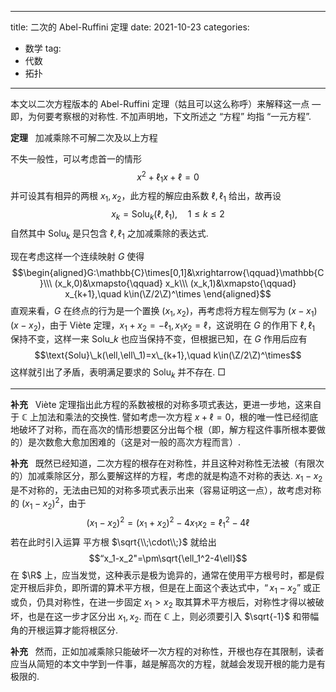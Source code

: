 
---
title: 二次的 Abel-Ruffini 定理
date: 2021-10-23
categories:
  - 数学
tag:
  - 代数
  - 拓扑
---

本文以二次方程版本的 Abel-Ruffini 定理（姑且可以这么称呼）来解释这一点 $—$ 即，为何要考察根的对称性. 不加声明地，下文所述之 “方程” 均指 “一元方程”.

**定理** &nbsp; 加减乘除不可解二次及以上方程

不失一般性，可以考虑首一的情形 $$x^2+\ell_1x+\ell=0$$ 并可设其有相异的两根 $x_1,x_2$，此方程的解应由系数 $\ell,\ell_1$ 给出，故再设
$$x_k=\text{Solu}_k(\ell,\ell_1),\quad 1\le k\le2$$ 自然其中 $\text{Solu}_k$ 是只包含 $\ell,\ell_1$ 之加减乘除的表达式.

现在考虑这样一个连续映射 $G$ 使得
$$\begin{aligned}G:\mathbb{C}\times[0,1]&\xrightarrow{\qquad}\mathbb{C}\\\ (x_k,0)&\xmapsto{\qquad} x_k\\\ (x_k,1)&\xmapsto{\qquad} x_{k+1},\quad k\in(\Z/2\Z)^\times \end{aligned}$$ 直观来看，$G$ 在终点的行为是一个置换 $(x_1,x_2)$，再考虑将方程左侧写为 $(x-x_1)(x-x_2)$，由于 Viète 定理，$x_1+x_2=-\ell_1,x_1x_2=\ell$，这说明在 $G$ 的作用下 $\ell,\ell_1$ 保持不变，这样一来 $\text{Solu}\_k$ 也应当保持不变，但根据已知，在 $G$ 作用后应有
$$\text{Solu}\_k(\ell,\ell\_1)=x\_{k+1},\quad k\in(\Z/2\Z)^\times$$ 这样就引出了矛盾，表明满足要求的 $\text{Solu}_k$ 并不存在. $\Box$ 

---
**补充** &nbsp; Viète 定理指出此方程的系数被根的对称多项式表达，更进一步地，这来自于 $\mathbb{C}$ 上加法和乘法的交换性. 譬如考虑一次方程 $x+\ell=0$，根的唯一性已经彻底地破坏了对称，而在高次的情形想要区分出每个根（即，解方程这件事所根本要做的）是次数愈大愈加困难的（这是对一般的高次方程而言）.

**补充** &nbsp; 既然已经知道，二次方程的根存在对称性，并且这种对称性无法被（有限次的）加减乘除区分，那么要解这样的方程，考虑的就是构造不对称的表达. $x_1-x_2$ 是不对称的，无法由已知的对称多项式表示出来（容易证明这一点），故考虑对称的 $(x_1-x_2)^2$，由于 
$$(x_1-x_2)^2=(x_1+x_2)^2-4x_1x_2=\ell_1^2-4\ell$$ 若在此时引入运算 平方根 $\sqrt{\\;\cdot\\;}$ 就给出 $$“x_1-x_2"=\pm\sqrt{\ell_1^2-4\ell}$$ 在 $\R$ 上，应当发觉，这种表示是极为诡异的，通常在使用平方根号时，都是假定开根后非负，即所谓的算术平方根，但是在上面这个表达式中，$“x_1-x_2”$ 或正或负，仍具对称性，在进一步固定 $x_1\gt x_2$ 取其算术平方根后，对称性才得以被破坏，也是在这一步才区分出 $x_1,x_2$. 而在 $\mathbb{C}$ 上，则必须要引入 $\sqrt{-1}$ 和带幅角的开根运算才能将根区分.

**补充** &nbsp; 然而，正如加减乘除只能破坏一次方程的对称性，开根也存在其限制，读者应当从简短的本文中学到一件事，越是解高次的方程，就越会发现开根的能力是有极限的.

